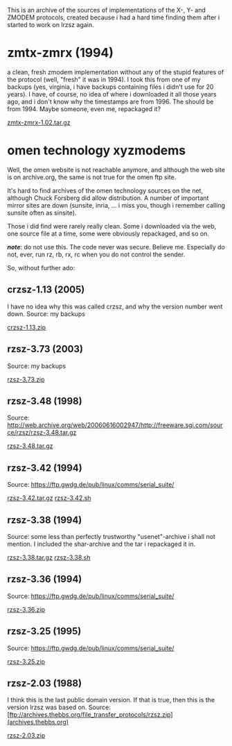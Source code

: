 This is an archive of the sources of implementations of the X-, Y- and ZMODEM 
protocols, created because i had a hard time finding them after i started to
work on lrzsz again.

# zmtx-zmrx (1994)
a clean, fresh zmodem implementation without any of the stupid features
of the protocol (well, "fresh" it was in 1994).
I took this from one of my backups (yes, virginia, i have backups containing
files i didn't use for 20 years). I have, of course, no idea of where i
downloaded it all those years ago, and i don't know why the timestamps are
from 1996. The should be from 1994. Maybe someone, even me, repackaged it?

[zmtx-zmrx-1.02.tar.gz](zmtx-zmrx-1.02.tar.gz)

# omen technology xyzmodems
Well, the omen website is not reachable anymore, and although the web site
is on archive.org, the same is not true for the omen ftp site.

It's hard to find archives of the omen technology sources on the net, 
although Chuck Forsberg did allow distribution. A number of important 
mirror sites are down (sunsite, inria, ... i miss you, though i remember
calling sunsite often as sinsite).

Those i did find were rarely really clean. Some i downloaded via the web, 
one source file at a time, some were obviously repackaged, and so on.

***note***: do not use this. The code never was secure. Believe me. 
Especially do not, ever, run rz, rb, rx, rc when you do not control the sender.

So, without further ado:

## crzsz-1.13 (2005)
I have no idea why this was called crzsz, and why the version number went down.
Source: my backups

[crzsz-1.13.zip](crzsz-1.13.zip) 

## rzsz-3.73 (2003)
Source: my backups

[rzsz-3.73.zip](rzsz-3.73.zip) 

## rzsz-3.48 (1998)
Source: http://web.archive.org/web/20060616002947/http://freeware.sgi.com/source/rzsz/rzsz-3.48.tar.gz

[rzsz-3.48.tar.gz](rzsz-3.48.tar.gz)

## rzsz-3.42 (1994)
Source: https://ftp.gwdg.de/pub/linux/comms/serial_suite/

[rzsz-3.42.tar.gz](rzsz-3.42.tar.gz) 
[rzsz-3.42.sh](rzsz-3.42.sh) 

## rzsz-3.38 (1994)
Source: some less than perfectly trustworthy "usenet"-archive i shall not mention. I included the shar-archive and the tar i repackaged it in.

[rzsz-3.38.tar.gz](rzsz-3.38.tar.gz) 
[rzsz-3.38.sh](rzsz-3.38.sh) 

## rzsz-3.36 (1994)
Source: https://ftp.gwdg.de/pub/linux/comms/serial_suite/

[rzsz-3.36.zip](rzsz-3.36.zip) 

## rzsz-3.25 (1995)
Source: https://ftp.gwdg.de/pub/linux/comms/serial_suite/

[rzsz-3.25.zip](rzsz-3.25.zip) 

## rzsz-2.03 (1988)
I think this is the last public domain version. If that is true, then this
is the version lrzsz was based on.
Source: [ftp://archives.thebbs.org/file_transfer_protocols/rzsz.zip](archives.thebbs.org)

[rzsz-2.03.zip](rzsz-2.03.zip) 
